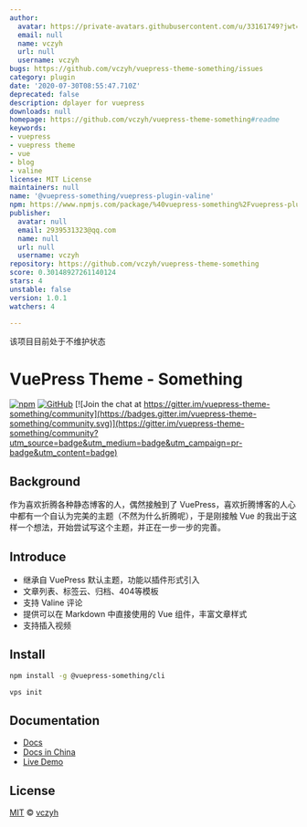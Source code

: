 ```yaml
---
author:
  avatar: https://private-avatars.githubusercontent.com/u/33161749?jwt=eyJhbGciOiJIUzI1NiIsInR5cCI6IkpXVCJ9.eyJpc3MiOiJnaXRodWIuY29tIiwiYXVkIjoicmF3LmdpdGh1YnVzZXJjb250ZW50LmNvbSIsImtleSI6ImtleTEiLCJleHAiOjE3MzQ2NzE3NjAsIm5iZiI6MTczNDY3MDU2MCwicGF0aCI6Ii91LzMzMTYxNzQ5In0.CEvcDAg3OPWdXk-HMJfzp4-I2yJQWQeASQTbE7l0hME&v=4
  email: null
  name: vczyh
  url: null
  username: vczyh
bugs: https://github.com/vczyh/vuepress-theme-something/issues
category: plugin
date: '2020-07-30T08:55:47.710Z'
deprecated: false
description: dplayer for vuepress
downloads: null
homepage: https://github.com/vczyh/vuepress-theme-something#readme
keywords:
- vuepress
- vuepress theme
- vue
- blog
- valine
license: MIT License
maintainers: null
name: '@vuepress-something/vuepress-plugin-valine'
npm: https://www.npmjs.com/package/%40vuepress-something%2Fvuepress-plugin-valine
publisher:
  avatar: null
  email: 2939531323@qq.com
  name: null
  url: null
  username: vczyh
repository: https://github.com/vczyh/vuepress-theme-something
score: 0.30148927261140124
stars: 4
unstable: false
version: 1.0.1
watchers: 4

---
```



该项目目前处于不维护状态

# VuePress Theme - Something

[![npm](https://img.shields.io/npm/v/vuepress-theme-something)](https://www.npmjs.com/package/vuepress-theme-something)
[![GitHub](https://img.shields.io/github/license/vczyh/vuepress-theme-something)](https://github.com/vczyh/vuepress-theme-something/blob/master/LICENSE)
[![Join the chat at https://gitter.im/vuepress-theme-something/community](https://badges.gitter.im/vuepress-theme-something/community.svg)](https://gitter.im/vuepress-theme-something/community?utm_source=badge&utm_medium=badge&utm_campaign=pr-badge&utm_content=badge)

## Background

作为喜欢折腾各种静态博客的人，偶然接触到了 VuePress，喜欢折腾博客的人心中都有一个自认为完美的主题（不然为什么折腾呢），于是刚接触 Vue 的我出于这样一个想法，开始尝试写这个主题，并正在一步一步的完善。

## Introduce

  - 继承自 VuePress 默认主题，功能以插件形式引入
  - 文章列表、标签云、归档、404等模板
  - 支持 Valine 评论
  - 提供可以在 Markdown 中直接使用的 Vue 组件，丰富文章样式
  - 支持插入视频


## Install

```bash
npm install -g @vuepress-something/cli
```

```bash
vps init
```

## Documentation

  - [Docs](https://vczyh.github.io/)
  - [Docs in China](http://vuepress-something.zhangeek.com/)
  - [Live Demo](http://zhangeek.com)

## License

[MIT](https://github.com/vczyh/vuepress-theme-something/blob/master/LICENSE) © [vczyh](https://github.com/vczyh)

